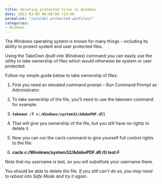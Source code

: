 ```yaml
---
title: Deleting protected files in Windows
date: 2012-03-05 00:00:00 +13:00
permalink: "/win/del-protected-winfiles/"
categories:
- Windows
---
```


The Windows operating system is known for many things – including its ability to protect system and user protected files.

Using the TakeOwn _(built into Windows)_ command you can easily use the utility to take ownership of files which would otherwise be system or user protected.

Follow my simple guide below to take ownership of files:

  1. First you need an elevated command prompt – Run Command Prompt as Administrator.
  2. To take ownership of the file, you&#8217;ll need to use the takeown command for example:
  3. **`takeown /f c:/Windows/system32/AdobePDF.dll`**
  4. That will give you ownership of the file, but you still have no rights to delete it.
  5. Now you can run the cacls command to give yourself full control rights to the file:

  6. **cacls c:/Windows/system32/AdobePDF.dll /G test:F**

Note that my username is test, so you will substitute your username there.

You should be able to delete the file<em>. If you still can't do so, you may need to reboot into Safe Mode and try it again.
